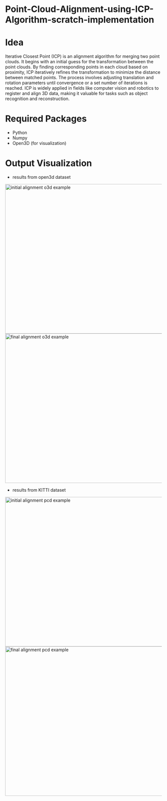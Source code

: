 # Point-Cloud-Alignment-using-ICP-Algorithm-scratch-implementation

# Idea
Iterative Closest Point (ICP) is an alignment algorithm for merging two point clouds. It begins with an initial guess for the transformation between the point clouds. By finding corresponding points in each cloud based on proximity, ICP iteratively refines the transformation to minimize the distance between matched points. The process involves adjusting translation and rotation parameters until convergence or a set number of iterations is reached. ICP is widely applied in fields like computer vision and robotics to register and align 3D data, making it valuable for tasks such as object recognition and reconstruction.

# Required Packages
- Python
- Numpy
- Open3D (for visualization)

# Output Visualization
- results from open3d dataset
<p align="center">  

  <img src="https://github.com/Taarun-Srinivas/Point-Cloud-Alignment-using-ICP-Algorithm-scratch-implementation-/assets/52371207/d92b7e97-9c57-4c1d-a6ed-a108307ebc55"
     alt="initial alignment o3d example" width = 640 height = 480 />
  <img src="https://github.com/Taarun-Srinivas/Point-Cloud-Alignment-using-ICP-Algorithm-scratch-implementation-/assets/52371207/da0b6ce5-2a41-488f-af20-778d9b613fbc"
     alt="final alignment o3d example" width = 640 height = 480 />
</p>


- results from KITTI dataset
<p align="center">  

  <img src="https://github.com/Taarun-Srinivas/Point-Cloud-Alignment-using-ICP-Algorithm-scratch-implementation-/assets/52371207/731c6df8-e54e-4a91-b1c0-83318b1f03d7"
     alt="initial alignment pcd example" width = 640 height = 480 />
  <img src="https://github.com/Taarun-Srinivas/Point-Cloud-Alignment-using-ICP-Algorithm-scratch-implementation-/assets/52371207/b3f725bd-9c80-4b73-a643-bd3cc902b681"
     alt="final alignment pcd example" width = 640 height = 480 />
</p>
